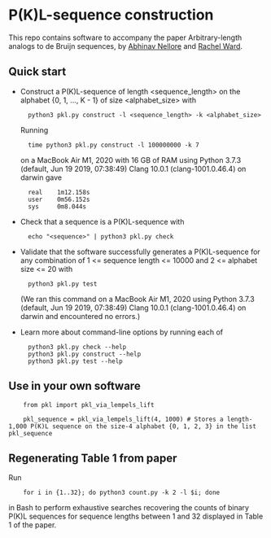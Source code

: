 # P(K)L-sequence construction

This repo contains software to accompany the paper Arbitrary-length analogs to de Bruijn sequences, by [Abhinav Nellore](https://nellore.bio) and [Rachel Ward](https://sites.google.com/prod/view/rward).

## Quick start

* Construct a P(K)L-sequence of length <sequence_length> on the alphabet {0, 1, ..., K - 1} of size <alphabet_size> with

        python3 pkl.py construct -l <sequence_length> -k <alphabet_size>
  Running

        time python3 pkl.py construct -l 100000000 -k 7
  on a MacBook Air M1, 2020 with 16 GB of RAM using Python 3.7.3 (default, Jun 19 2019, 07:38:49) Clang 10.0.1 (clang-1001.0.46.4) on darwin gave

        real    1m12.158s
        user    0m56.152s
        sys     0m8.044s
* Check that a sequence <sequence> is a P(K)L-sequence with

        echo "<sequence>" | python3 pkl.py check
* Validate that the software successfully generates a P(K)L-sequence for any combination of 1 <= sequence length <= 10000 and 2 <= alphabet size <= 20 with

        python3 pkl.py test
  (We ran this command on a MacBook Air M1, 2020 using Python 3.7.3 (default, Jun 19 2019, 07:38:49) Clang 10.0.1 (clang-1001.0.46.4) on darwin and encountered no errors.)
        
* Learn more about command-line options by running each of
  
        python3 pkl.py check --help
        python3 pkl.py construct --help
        python3 pkl.py test --help

## Use in your own software
        
        from pkl import pkl_via_lempels_lift
        
        pkl_sequence = pkl_via_lempels_lift(4, 1000) # Stores a length-1,000 P(K)L sequence on the size-4 alphabet {0, 1, 2, 3} in the list pkl_sequence

## Regenerating Table 1 from paper
        
Run
        
        for i in {1..32}; do python3 count.py -k 2 -l $i; done
 
in Bash to perform exhaustive searches recovering the counts of binary P(K)L sequences for sequence lengths between 1 and 32 displayed in Table 1 of the paper.
  
         
